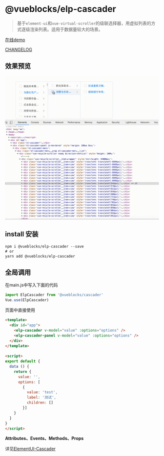 # @vueblocks/elp-cascader

> 基于`element-ui`和`vue-virtual-scroller`的级联选择器，用虚拟列表的方式逐级渲染列表。适用于数据量较大的场景。

[在线demo](<https://baidu.com>)

[CHANGELOG](CHANGELOG.md)

## 效果预览

![elp-cascader](./docs/assets/demo.gif)

## install 安装

```shell
npm i @vueblocks/elp-cascader --save
# or
yarn add @vueblocks/elp-cascader
```

## 全局调用

在main.js中写入下面的代码

```javascript
import ElpCascader from '@vueblocks/cascader'
Vue.use(ElpCascader)
```

页面中直接使用

```html
<template>
  <div id="app">
    <elp-cascader v-model="value" :options="options" />
    <elp-cascader-panel v-model="value" :options="options" />
  </div>
</template>

<script>
export default {
  data () {
    return {
      value: '',
      options: [
        {
          value: 'test',
          label: '测试',
          children: []
        }]
    }
  }
}
</script>
```

**Attributes、Events、Methods、Props**

详见[ElementUI-Cascader](https://element.eleme.io/#/zh-CN/component/cascader)
